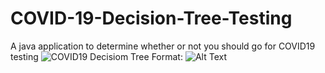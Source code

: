 # COVID-19-Decision-Tree-Testing
A java application to determine whether or not you should go for COVID19 testing
![COVID19 Decisiom Tree](https://www.holzer.org/app/files/public/1265/COVID-19-Decision-Tree-Testing.jpg)
Format: ![Alt Text](url)
